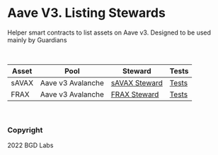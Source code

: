 # Aave V3. Listing Stewards

Helper smart contracts to list assets on Aave v3. Designed to be used mainly by Guardians

<br>

| Asset | Pool              | Steward                                                              | Tests                                                      |
| ----- | ----------------- | -------------------------------------------------------------------- | ---------------------------------------------------------- |
| sAVAX | Aave v3 Avalanche | [sAVAX Steward](./src/contracts/savax/AaveV3SAVAXListingSteward.sol) | [Tests](./src/test/sAVAXAaveV3AvaListingByGuardian.t.sol) |
| FRAX | Aave v3 Avalanche | [FRAX Steward](./src/contracts/frax/AaveV3FRAXListingSteward.sol) | [Tests](./src/test/FRAXAaveV3AvaListingByGuardian.t.sol) |

<br>

### Copyright

2022 BGD Labs
